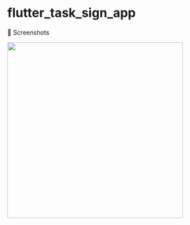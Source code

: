 # flutter_task_sign_app

📸 Screenshots

<img src="![Screenshot_1751619700](https://github.com/user-attachments/assets/5d3445fd-b983-4c9a-81e9-d747a7ed7ad2)"
 width="400" />
